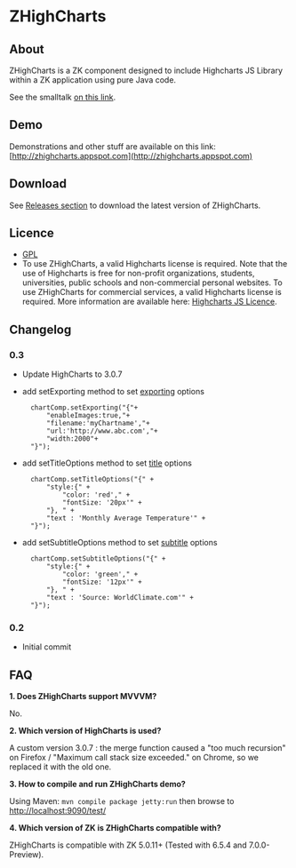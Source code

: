# ZHighCharts

## About

ZHighCharts is a ZK component designed to include Highcharts JS Library within a ZK application using pure Java code.

See the smalltalk [on this link](http://books.zkoss.org/wiki/Small_Talks/2012/November/ZHighCharts:_Integrating_ZK_with_Highcharts).

## Demo

Demonstrations and other stuff are available on this link: [http://zhighcharts.appspot.com](http://zhighcharts.appspot.com)

## Download

See [Releases section](https://github.com/NGI-Maghreb/ZK/releases/) to download the latest version of ZHighCharts.

## Licence
* [GPL](https://github.com/NGI-Maghreb/ZK/blob/master/zhighcharts/zkdoc/COPYING)
* To use ZHighCharts, a valid Highcharts license is required. Note that the use of Highcharts is free for non-profit organizations, students, universities, public schools and non-commercial personal websites. To use ZHighCharts for commercial services, a valid Highcharts license is required.
More information are available here: [Highcharts JS Licence](http://shop.highsoft.com/highcharts.html).

## Changelog
### 0.3
* Update HighCharts to 3.0.7
* add setExporting method to set [exporting](http://api.highcharts.com/highcharts#exporting) options

		chartComp.setExporting("{"+
			"enableImages:true,"+
			"filename:'myChartname',"+
			"url:'http://www.abc.com',"+
			"width:2000"+
		"}");
* add setTitleOptions method to set [title](http://api.highcharts.com/highcharts#title) options

		chartComp.setTitleOptions("{" +
			"style:{" +
				"color: 'red'," +
				"fontSize: '20px'" +
			"}, " +
			"text : 'Monthly Average Temperature'" +
		"}");
* add setSubtitleOptions method to set [subtitle](http://api.highcharts.com/highcharts#subtitle) options
		
		chartComp.setSubtitleOptions("{" +
			"style:{" +
				"color: 'green'," +
				"fontSize: '12px'" +
			"}, " +
			"text : 'Source: WorldClimate.com'" +
		"}");
 
### 0.2
* Initial commit

## FAQ
**1. Does ZHighCharts support MVVVM?**

No.

**2. Which version of HighCharts is used?**

A custom version 3.0.7 : the merge function caused a "too much recursion" on Firefox / "Maximum call stack size exceeded." on Chrome, so we replaced it with the old one.

**3. How to compile and run ZHighCharts demo?**

Using Maven: `mvn compile package jetty:run` then browse to [http://localhost:9090/test/](http://localhost:9090/test/)

**4. Which version of ZK is ZHighCharts compatible with?**

ZHighCharts is compatible with ZK 5.0.11+ (Tested with 6.5.4 and 7.0.0-Preview).

